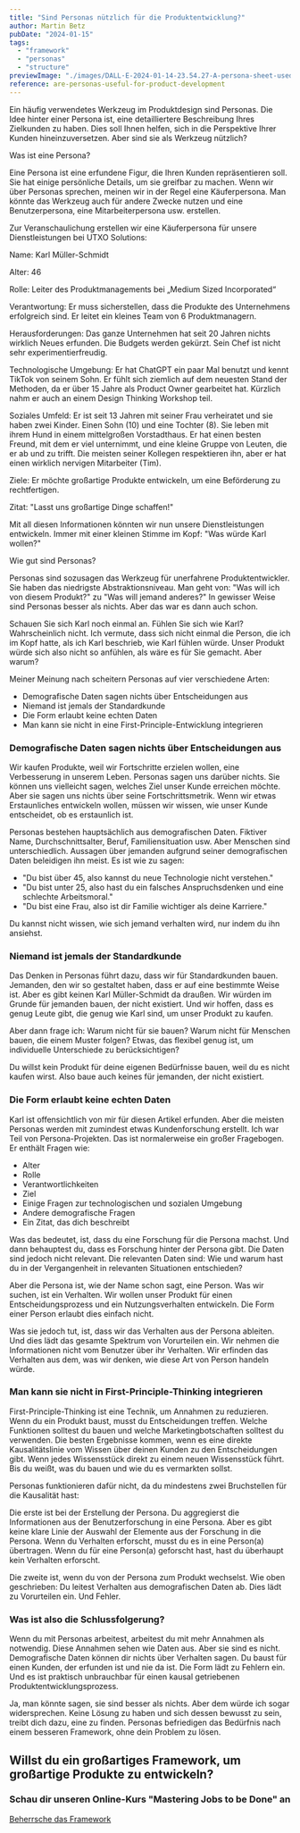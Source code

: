 ```yaml
---
title: "Sind Personas nützlich für die Produktentwicklung?"
author: Martin Betz
pubDate: "2024-01-15"
tags:
  - "framework"
  - "personas"
  - "structure"
previewImage: "./images/DALL·E-2024-01-14-23.54.27-A-persona-sheet-used-in-marketing-or-product-development-in-a-watercolor-and-slightly-geometric-style.-The-sheet-should-include-various-sections-for-.png"
reference: are-personas-useful-for-product-development
---
```


Ein häufig verwendetes Werkzeug im Produktdesign sind Personas. Die Idee hinter einer Persona ist, eine detailliertere Beschreibung Ihres Zielkunden zu haben. Dies soll Ihnen helfen, sich in die Perspektive Ihrer Kunden hineinzuversetzen. Aber sind sie als Werkzeug nützlich?

Was ist eine Persona?

Eine Persona ist eine erfundene Figur, die Ihren Kunden repräsentieren soll. Sie hat einige persönliche Details, um sie greifbar zu machen. Wenn wir über Personas sprechen, meinen wir in der Regel eine Käuferpersona. Man könnte das Werkzeug auch für andere Zwecke nutzen und eine Benutzerpersona, eine Mitarbeiterpersona usw. erstellen.

Zur Veranschaulichung erstellen wir eine Käuferpersona für unsere Dienstleistungen bei UTXO Solutions:

Name: Karl Müller-Schmidt

Alter: 46

Rolle: Leiter des Produktmanagements bei „Medium Sized Incorporated“

Verantwortung: Er muss sicherstellen, dass die Produkte des Unternehmens erfolgreich sind. Er leitet ein kleines Team von 6 Produktmanagern.  

Herausforderungen: Das ganze Unternehmen hat seit 20 Jahren nichts wirklich Neues erfunden. Die Budgets werden gekürzt. Sein Chef ist nicht sehr experimentierfreudig. 

Technologische Umgebung: Er hat ChatGPT ein paar Mal benutzt und kennt TikTok von seinem Sohn. Er fühlt sich ziemlich auf dem neuesten Stand der Methoden, da er über 15 Jahre als Product Owner gearbeitet hat. Kürzlich nahm er auch an einem Design Thinking Workshop teil.

Soziales Umfeld: Er ist seit 13 Jahren mit seiner Frau verheiratet und sie haben zwei Kinder. Einen Sohn (10) und eine Tochter (8). Sie leben mit ihrem Hund in einem mittelgroßen Vorstadthaus. Er hat einen besten Freund, mit dem er viel unternimmt, und eine kleine Gruppe von Leuten, die er ab und zu trifft. Die meisten seiner Kollegen respektieren ihn, aber er hat einen wirklich nervigen Mitarbeiter (Tim).

Ziele: Er möchte großartige Produkte entwickeln, um eine Beförderung zu rechtfertigen. 

Zitat: "Lasst uns großartige Dinge schaffen!"

Mit all diesen Informationen könnten wir nun unsere Dienstleistungen entwickeln. Immer mit einer kleinen Stimme im Kopf: "Was würde Karl wollen?"

Wie gut sind Personas?

Personas sind sozusagen das Werkzeug für unerfahrene Produktentwickler. Sie haben das niedrigste Abstraktionsniveau.
Man geht von: "Was will ich von diesem Produkt?" zu "Was will jemand anderes?" In gewisser Weise sind Personas besser als nichts. Aber das war es dann auch schon.  

Schauen Sie sich Karl noch einmal an. Fühlen Sie sich wie Karl? Wahrscheinlich nicht. Ich vermute, dass sich nicht einmal die Person, die ich im Kopf hatte, als ich Karl beschrieb, wie Karl fühlen würde. Unser Produkt würde sich also nicht so anfühlen, als wäre es für Sie gemacht. Aber warum?

Meiner Meinung nach scheitern Personas auf vier verschiedene Arten:

- Demografische Daten sagen nichts über Entscheidungen aus
- Niemand ist jemals der Standardkunde
- Die Form erlaubt keine echten Daten
- Man kann sie nicht in eine First-Principle-Entwicklung integrieren

### Demografische Daten sagen nichts über Entscheidungen aus

Wir kaufen Produkte, weil wir Fortschritte erzielen wollen, eine Verbesserung in unserem Leben. Personas sagen uns darüber nichts. Sie können uns vielleicht sagen, welches Ziel unser Kunde erreichen möchte. Aber sie sagen uns nichts über seine Fortschrittsmetrik. Wenn wir etwas Erstaunliches entwickeln wollen, müssen wir wissen, wie unser Kunde entscheidet, ob es erstaunlich ist.

Personas bestehen hauptsächlich aus demografischen Daten. Fiktiver Name, Durchschnittsalter, Beruf, Familiensituation usw. Aber Menschen sind unterschiedlich. Aussagen über jemanden aufgrund seiner demografischen Daten beleidigen ihn meist. Es ist wie zu sagen:

- "Du bist über 45, also kannst du neue Technologie nicht verstehen."
- "Du bist unter 25, also hast du ein falsches Anspruchsdenken und eine schlechte Arbeitsmoral."
- "Du bist eine Frau, also ist dir Familie wichtiger als deine Karriere."

Du kannst nicht wissen, wie sich jemand verhalten wird, nur indem du ihn ansiehst.

### Niemand ist jemals der Standardkunde

Das Denken in Personas führt dazu, dass wir für Standardkunden bauen. Jemanden, den wir so gestaltet haben, dass er auf eine bestimmte Weise ist. Aber es gibt keinen Karl Müller-Schmidt da draußen. Wir würden im Grunde für jemanden bauen, der nicht existiert. Und wir hoffen, dass es genug Leute gibt, die genug wie Karl sind, um unser Produkt zu kaufen. 

Aber dann frage ich: Warum nicht für sie bauen? Warum nicht für Menschen bauen, die einem Muster folgen? Etwas, das flexibel genug ist, um individuelle Unterschiede zu berücksichtigen?

Du willst kein Produkt für deine eigenen Bedürfnisse bauen, weil du es nicht kaufen wirst. Also baue auch keines für jemanden, der nicht existiert.

### Die Form erlaubt keine echten Daten

Karl ist offensichtlich von mir für diesen Artikel erfunden. Aber die meisten Personas werden mit zumindest etwas Kundenforschung erstellt. Ich war Teil von Persona-Projekten. Das ist normalerweise ein großer Fragebogen. Er enthält Fragen wie:

- Alter
- Rolle
- Verantwortlichkeiten
- Ziel
- Einige Fragen zur technologischen und sozialen Umgebung
- Andere demografische Fragen
- Ein Zitat, das dich beschreibt

Was das bedeutet, ist, dass du eine Forschung für die Persona machst. Und dann behauptest du, dass es Forschung hinter der Persona gibt. Die Daten sind jedoch nicht relevant. Die relevanten Daten sind: Wie und warum hast du in der Vergangenheit in relevanten Situationen entschieden? 

Aber die Persona ist, wie der Name schon sagt, eine Person. Was wir suchen, ist ein Verhalten. Wir wollen unser Produkt für einen Entscheidungsprozess und ein Nutzungsverhalten entwickeln. Die Form einer Person erlaubt dies einfach nicht. 

Was sie jedoch tut, ist, dass wir das Verhalten aus der Persona ableiten. Und dies lädt das gesamte Spektrum von Vorurteilen ein. Wir nehmen die Informationen nicht vom Benutzer über ihr Verhalten. Wir erfinden das Verhalten aus dem, was wir denken, wie diese Art von Person handeln würde. 

### Man kann sie nicht in First-Principle-Thinking integrieren

First-Principle-Thinking ist eine Technik, um Annahmen zu reduzieren. Wenn du ein Produkt baust, musst du Entscheidungen treffen. Welche Funktionen solltest du bauen und welche Marketingbotschaften solltest du verwenden. Die besten Ergebnisse kommen, wenn es eine direkte Kausalitätslinie vom Wissen über deinen Kunden zu den Entscheidungen gibt. Wenn jedes Wissensstück direkt zu einem neuen Wissensstück führt. Bis du weißt, was du bauen und wie du es vermarkten sollst. 

Personas funktionieren dafür nicht, da du mindestens zwei Bruchstellen für die Kausalität hast:

Die erste ist bei der Erstellung der Persona. Du aggregierst die Informationen aus der Benutzerforschung in eine Persona. Aber es gibt keine klare Linie der Auswahl der Elemente aus der Forschung in die Persona. Wenn du Verhalten erforscht, musst du es in eine Person(a) übertragen. Wenn du für eine Person(a) geforscht hast, hast du überhaupt kein Verhalten erforscht. 

Die zweite ist, wenn du von der Persona zum Produkt wechselst. Wie oben geschrieben: Du leitest Verhalten aus demografischen Daten ab. Dies lädt zu Vorurteilen ein. Und Fehler. 

### Was ist also die Schlussfolgerung?

Wenn du mit Personas arbeitest, arbeitest du mit mehr Annahmen als notwendig. Diese Annahmen sehen wie Daten aus. Aber sie sind es nicht. Demografische Daten können dir nichts über Verhalten sagen. Du baust für einen Kunden, der erfunden ist und nie da ist. Die Form lädt zu Fehlern ein. Und es ist praktisch unbrauchbar für einen kausal getriebenen Produktentwicklungsprozess.    

Ja, man könnte sagen, sie sind besser als nichts. Aber dem würde ich sogar widersprechen. Keine Lösung zu haben und sich dessen bewusst zu sein, treibt dich dazu, eine zu finden. Personas befriedigen das Bedürfnis nach einem besseren Framework, ohne dein Problem zu lösen.



## Willst du ein großartiges Framework, um großartige Produkte zu entwickeln?

### Schau dir unseren Online-Kurs "Mastering Jobs to be Done" an

[Beherrsche das Framework](/services/mastering-jobs-to-be-done-online-workshop/)
